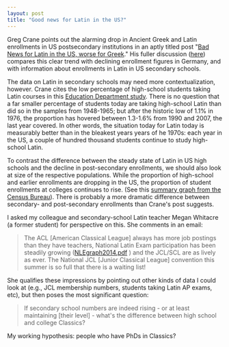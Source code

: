 ```yaml
---
layout: post
title: "Good news for Latin in the US?"
---
```


Greg Crane points out the alarming drop in Ancient Greek and Latin enrollments in US postsecondary institutions in an aptly titled post  "[Bad News for Latin in the US, worse for Greek](http://sites.tufts.edu/perseusupdates/2015/05/19/bad-news-for-latin-in-the-us-worse-for-greek/)."  His fuller discussion ([here](https://docs.google.com/document/d/1HfAQZUyRfDV0BPS39wx9kwPEqqTOwUtlC23GfCfvF1Y/edit#)) compares this clear trend with  declining enrollment figures in Germany, and with information about enrollments in Latin in US secondary schools.

The data on Latin in secondary schools may need more contextualization, however.  Crane cites the low percentage of high-school students taking Latin courses in this [Education Department study](https://nces.ed.gov/programs/digest/d09/tables/dt09_056.asp).  There is no question that a far smaller percentage of students today are taking high-school Latin than did so in the samples from 1948-1965;  but after the historic low of 1.1% in 1976, the proportion has hovered between 1.3-1.6% from 1990 and 2007, the last year covered.  In other words, the situation today for Latin today is measurably better than in the bleakest years years of he 1970s:  each year in the US, a couple of hundred thousand students continue to study high-school Latin. 

To contrast the difference between the steady state of Latin in US high schools and the decline in post-secondary enrollments, we should also look at size of the respective populations.  While the proportion of high-school and earlier enrollments are dropping in the US, the proportion of student enrollments at colleges continues to rise.  (See this [summary graph from the Census Bureau](http://www.census.gov/hhes/school/data/cps/historical/FigureA-1_2013.pdf)).  There is probably a more dramatic difference between secondary- and post-secondary enrollments than Crane's post suggests.

I asked my colleague and secondary-school Latin teacher Megan Whitacre (a former student) for perspective on this.  She comments in an email:

> The ACL [American Classical League] always has more job postings than they have teachers, National Latin Exam participation has been steadily growing ([NLEgraph2014.pdf](http://www.nle.org/pdf/reports/NLEgraph2014.pdf) ) and the JCL/SCL are as lively as ever.  The National JCL [Junior Classical League] convention this summer is so full that there is a waiting list!

She qualifies these impressions by pointing out other kinds of data I could look at (e.g., JCL membership numbers, students taking Latin AP exams, etc), but then poses the most significant question:

>If secondary school numbers are indeed rising - or at least maintaining [their level] - what's the difference between high school and college Classics?


My working hypothesis:  people who have PhDs in Classics?









